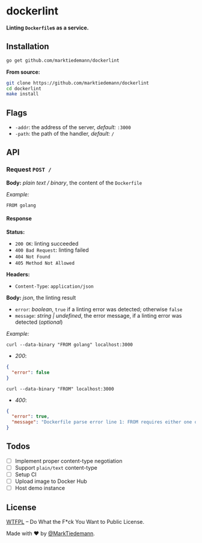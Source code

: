 # dockerlint

**Linting `Dockerfile`s as a service.**

## Installation

```sh
go get github.com/marktiedemann/dockerlint
```

**From source:**

```sh
git clone https://github.com/marktiedemann/dockerlint
cd dockerlint
make install
```

## Flags

- `-addr`: the address of the server, *default:* `:3000`
- `-path`: the path of the handler, *default:* `/`

## API

### Request `POST /`

**Body:** *plain text / binary*, the content of the `Dockerfile`

*Example:*

```
FROM golang
```

#### Response

**Status:**

- `200 OK`: linting succeeded
- `400 Bad Request`: linting failed
- `404 Not Found`
- `405 Method Not Allowed`

**Headers:**

- `Content-Type`: `application/json`

**Body:** *json*, the linting result

- `error`: *boolean*, `true` if a linting error was detected; otherwise `false`
- `message`: *string | undefined*, the error message, if a linting error was detected (*optional*)

*Example:*

`curl --data-binary "FROM golang" localhost:3000`

- *200*:

```json
{
  "error": false
}
```

`curl --data-binary "FROM" localhost:3000`

- *400*:

```json
{
  "error": true,
  "message": "Dockerfile parse error line 1: FROM requires either one or three arguments"
}
```

## Todos

 - [ ] Implement proper content-type negotiation
 - [ ] Support `plain/text` content-type
 - [ ] Setup CI
 - [ ] Upload image to Docker Hub
 - [ ] Host demo instance

## License

[WTFPL](http://www.wtfpl.net/) – Do What the F*ck You Want to Public License.

Made with :heart: by [@MarkTiedemann](https://twitter.com/MarkTiedemannDE).